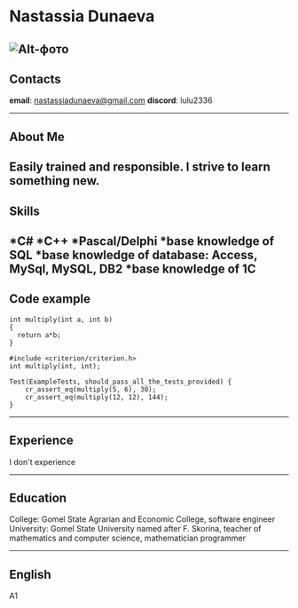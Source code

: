 # Nastassia Dunaeva
![Alt-фото](https://lh3.googleusercontent.com/a/AAcHTteEKYFWotkWZZneB94wjRPbSY1NqE7bewBH9yheh8tV4dKn=s360-c-no "Мое фото")
---
## Contacts
**email**: nastassiadunaeva@gmail.com
**discord**: lulu2336

---
## About Me
Easily trained and responsible. I strive to learn something new.
---
## Skills
*C#
*C++
*Pascal/Delphi
*base knowledge of SQL
*base knowledge of database: Access, MySql, MySQL, DB2
*base knowledge of 1C
---
## Code example
```
int multiply(int a, int b) 
{
  return a*b;
}

#include <criterion/criterion.h>
int multiply(int, int);

Test(ExampleTests, should_pass_all_the_tests_provided) {
    cr_assert_eq(multiply(5, 6), 30);
    cr_assert_eq(multiply(12, 12), 144);
}
```
---
## Experience
I don't experience

---
## Education
College: Gomel State Agrarian and Economic College, software engineer
University: Gomel State University named after F. Skorina, teacher of mathematics and computer science, mathematician programmer

---
## English
A1